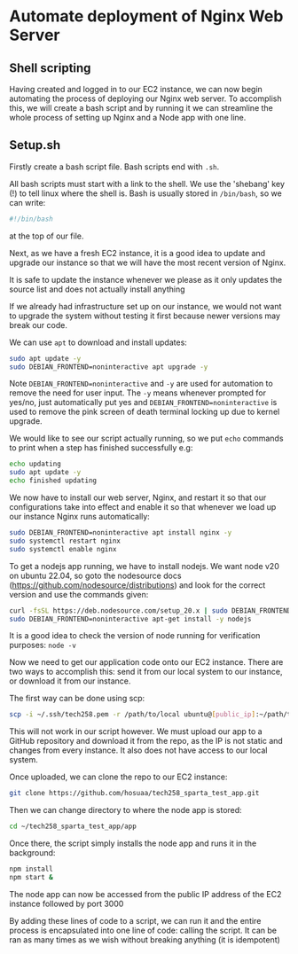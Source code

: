 # Automate deployment of Nginx Web Server

## Shell scripting

Having created and logged in to our EC2 instance, we can now begin automating the process of deploying our Nginx web server. To accomplish this, we will create a bash script and by running it we can streamline the whole process of setting up Nginx and a Node app with one line.

## Setup.sh

Firstly create a bash script file. Bash scripts end with `.sh`.

All bash scripts must start with a link to the shell. We use the 'shebang' key (!) to tell linux where the shell is. Bash is usually stored in `/bin/bash`, so we can write:
```bash
#!/bin/bash
```
at the top of our file.

Next, as we have a fresh EC2 instance, it is a good idea to update and upgrade our instance so that we will have the most recent version of Nginx. 

It is safe to update the instance whenever we please as it only updates the source list and does not actually install anything

If we already had infrastructure set up on our instance, we would not want to upgrade the system without testing it first because newer versions may break our code.

We can use `apt` to download and install updates:
```bash
sudo apt update -y
sudo DEBIAN_FRONTEND=noninteractive apt upgrade -y
```
Note `DEBIAN_FRONTEND=noninteractive` and `-y` are used for automation to remove the need for user input. The `-y` means whenever prompted for yes/no, just automatically put yes and 
`DEBIAN_FRONTEND=noninteractive` is used to remove the pink screen of death terminal locking up due to kernel upgrade.

We would like to see our script actually running, so we put `echo` commands to print when a step has finished successfully e.g:
```bash
echo updating
sudo apt update -y
echo finished updating
```

We now have to install our web server, Nginx, and restart it so that our configurations take into effect and enable it so that whenever we load up our instance Nginx runs automatically:

```bash
sudo DEBIAN_FRONTEND=noninteractive apt install nginx -y
sudo systemctl restart nginx
sudo systemctl enable nginx
```

To get a nodejs app running, we have to install nodejs. We want node v20 on ubuntu 22.04, so goto the nodesource docs (https://github.com/nodesource/distributions) and look for the correct version and use the commands given:

```bash
curl -fsSL https://deb.nodesource.com/setup_20.x | sudo DEBIAN_FRONTEND=noninteractive -E bash - &&\
sudo DEBIAN_FRONTEND=noninteractive apt-get install -y nodejs
```

It is a good idea to check the version of node running for verification purposes: `node -v`

Now we need to get our application code onto our EC2 instance. There are two ways to accomplish this: send it from our local system to our instance, or download it from our instance.

The first way can be done using scp:
```bash
scp -i ~/.ssh/tech258.pem -r /path/to/local ubuntu@[public_ip]:~/path/to/dest
```
This will not work in our script however. We must upload our app to a GitHub repository and download it from the repo, as the IP is not static and changes from every instance. It also does not have access to our local system.

Once uploaded, we can clone the repo to our EC2 instance:
```bash
git clone https://github.com/hosuaa/tech258_sparta_test_app.git
```

Then we can change directory to where the node app is stored:
```bash
cd ~/tech258_sparta_test_app/app
```
Once there, the script simply installs the node app and runs it in the background:
```bash
npm install
npm start &
```

The node app can now be accessed from the public IP address of the EC2 instance followed by port 3000

By adding these lines of code to a script, we can run it and the entire process is encapsulated into one line of code: calling the script. It can be ran as many times as we wish without breaking anything (it is idempotent)
